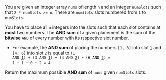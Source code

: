 You are given an integer array `nums` of length `n` and an integer `numSlots` such that `2 * numSlots >= n`. There are `numSlots` slots numbered from `1` to `numSlots`.

You have to place all `n` integers into the slots such that each slot contains at **most** two numbers. The **AND sum** of a given placement is the sum of the **bitwise** `AND` of every number with its respective slot number.

- For example, the **AND sum** of placing the numbers `[1, 3]` into slot <code><u>1</u></code> and `[4, 6]` into slot <code><u>2</u></code> is equal to <code>(1 AND <u>1</u>) + (3 AND <u>1</u>) + (4 AND <u>2</u>) + (6 AND <u>2</u>) = 1 + 1 + 0 + 2 = 4</code>.

Return the maximum possible **AND sum** of `nums` given `numSlots` slots.